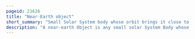 ```yaml
---
pageid: 21626
title: "Near-Earth object"
short_summary: "Small Solar System body whose orbit brings it close to Earth"
description: "A near-earth Object is any small solar System Body whose Orbit around the Sun can bring it near Earth. A small natural solar System Body is generally a Neo by Convention if its closest Neighbor to the Sun is less than 1. 3 astronomical Units. If a Neo's Orbit crosses the Earth's Orbit and the Object is larger than 140 Meters across it is considered a potentially dangerous Object. Most known Phos and Neos are Asteroids, but about 0. 35 % are Comets."
---
```

